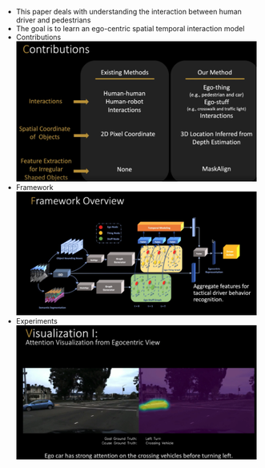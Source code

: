 - This paper deals with understanding the interaction between human driver and pedestrians
- The goal is to learn an ego-centric spatial temporal interaction model
- Contributions
![](assets/7c4184bd.png)
- Framework
![](assets/49839a88.png)
- Experiments
![](assets/978d9283.png)
